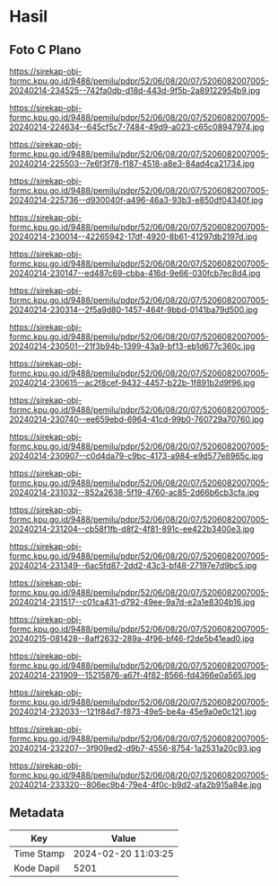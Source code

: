 # Hasil

## Foto C Plano

https://sirekap-obj-formc.kpu.go.id/9488/pemilu/pdpr/52/06/08/20/07/5206082007005-20240214-234525--742fa0db-d18d-443d-9f5b-2a89122954b9.jpg

https://sirekap-obj-formc.kpu.go.id/9488/pemilu/pdpr/52/06/08/20/07/5206082007005-20240214-224634--645cf5c7-7484-49d9-a023-c65c08947974.jpg

https://sirekap-obj-formc.kpu.go.id/9488/pemilu/pdpr/52/06/08/20/07/5206082007005-20240214-225503--7e6f3f78-f187-4518-a8e3-84ad4ca21734.jpg

https://sirekap-obj-formc.kpu.go.id/9488/pemilu/pdpr/52/06/08/20/07/5206082007005-20240214-225736--d930040f-a496-46a3-93b3-e850df04340f.jpg

https://sirekap-obj-formc.kpu.go.id/9488/pemilu/pdpr/52/06/08/20/07/5206082007005-20240214-230014--42265942-17df-4920-8b61-41297db2197d.jpg

https://sirekap-obj-formc.kpu.go.id/9488/pemilu/pdpr/52/06/08/20/07/5206082007005-20240214-230147--ed487c69-cbba-416d-9e66-030fcb7ec8d4.jpg

https://sirekap-obj-formc.kpu.go.id/9488/pemilu/pdpr/52/06/08/20/07/5206082007005-20240214-230314--2f5a9d80-1457-464f-9bbd-0141ba79d500.jpg

https://sirekap-obj-formc.kpu.go.id/9488/pemilu/pdpr/52/06/08/20/07/5206082007005-20240214-230501--21f3b94b-1399-43a9-bf13-eb1d677c360c.jpg

https://sirekap-obj-formc.kpu.go.id/9488/pemilu/pdpr/52/06/08/20/07/5206082007005-20240214-230615--ac2f8cef-9432-4457-b22b-1f891b2d9f96.jpg

https://sirekap-obj-formc.kpu.go.id/9488/pemilu/pdpr/52/06/08/20/07/5206082007005-20240214-230740--ee659ebd-6964-41cd-99b0-760729a70760.jpg

https://sirekap-obj-formc.kpu.go.id/9488/pemilu/pdpr/52/06/08/20/07/5206082007005-20240214-230907--c0d4da79-c9bc-4173-a984-e9d577e8965c.jpg

https://sirekap-obj-formc.kpu.go.id/9488/pemilu/pdpr/52/06/08/20/07/5206082007005-20240214-231032--852a2638-5f19-4760-ac85-2d66b6cb3cfa.jpg

https://sirekap-obj-formc.kpu.go.id/9488/pemilu/pdpr/52/06/08/20/07/5206082007005-20240214-231204--cb58f1fb-d8f2-4f81-891c-ee422b3400e3.jpg

https://sirekap-obj-formc.kpu.go.id/9488/pemilu/pdpr/52/06/08/20/07/5206082007005-20240214-231349--6ac5fd87-2dd2-43c3-bf48-27197e7d9bc5.jpg

https://sirekap-obj-formc.kpu.go.id/9488/pemilu/pdpr/52/06/08/20/07/5206082007005-20240214-231517--c01ca431-d792-49ee-9a7d-e2a1e8304b16.jpg

https://sirekap-obj-formc.kpu.go.id/9488/pemilu/pdpr/52/06/08/20/07/5206082007005-20240215-081428--8aff2632-289a-4f96-bf46-f2de5b41ead0.jpg

https://sirekap-obj-formc.kpu.go.id/9488/pemilu/pdpr/52/06/08/20/07/5206082007005-20240214-231909--15215876-a67f-4f82-8566-fd4366e0a565.jpg

https://sirekap-obj-formc.kpu.go.id/9488/pemilu/pdpr/52/06/08/20/07/5206082007005-20240214-232033--121f84d7-f873-49e5-be4a-45e9a0e0c121.jpg

https://sirekap-obj-formc.kpu.go.id/9488/pemilu/pdpr/52/06/08/20/07/5206082007005-20240214-232207--3f909ed2-d9b7-4556-8754-1a2531a20c93.jpg

https://sirekap-obj-formc.kpu.go.id/9488/pemilu/pdpr/52/06/08/20/07/5206082007005-20240214-233320--806ec9b4-79e4-4f0c-b9d2-afa2b915a84e.jpg


## Metadata

| Key        | Value               |
| ---------- | ------------------- |
| Time Stamp | 2024-02-20 11:03:25 |
| Kode Dapil | 5201                |



